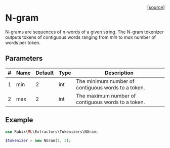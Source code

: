 <span style="float:right;"><a href="https://github.com/RubixML/ML/blob/master/src/Other/Tokenizers/NGram.php">[source]</a></span>

# N-gram
N-grams are sequences of n-words of a given string. The N-gram tokenizer outputs tokens of contiguous words ranging from *min* to *max* number of words per token.

## Parameters
| # | Name | Default | Type | Description |
|---|---|---|---|---|
| 1 | min | 2 | int | The minimum number of contiguous words to a token. |
| 2 | max | 2 | int | The maximum number of contiguous words to a token. |

## Example
```php
use Rubix\ML\Extractors\Tokenizers\NGram;

$tokenizer = new NGram(1, 3);
```
